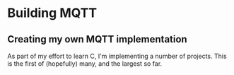 # Building MQTT
## Creating my own MQTT implementation

As part of my effort to learn C, I'm implementing a number of projects. This is
the first of (hopefully) many, and the largest so far.